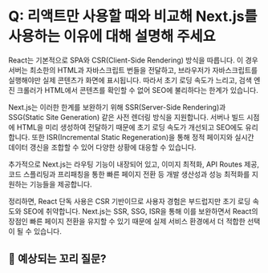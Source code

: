 # Q: 리액트만 사용할 때와 비교해 Next.js를 사용하는 이유에 대해 설명해 주세요

React는 기본적으로 SPA와 CSR(Client-Side Rendering) 방식을 따릅니다. 이 경우 서버는 최소한의 HTML과 자바스크립트 번들을 전달하고, 브라우저가 자바스크립트를 실행해야만 실제 콘텐츠가 화면에 표시됩니다. 따라서 초기 로딩 속도가 느리고, 검색 엔진 크롤러가 HTML에서 콘텐츠를 확인할 수 없어 SEO에 불리하다는 한계가 있습니다.

Next.js는 이러한 한계를 보완하기 위해 SSR(Server-Side Rendering)과 SSG(Static Site Generation) 같은 사전 렌더링 방식을 지원합니다. 서버나 빌드 시점에 HTML을 미리 생성하여 전달하기 때문에 초기 로딩 속도가 개선되고 SEO에도 유리합니다. 또한 ISR(Incremental Static Regeneration)을 통해 정적 페이지와 실시간 데이터 갱신을 조합할 수 있어 다양한 상황에 대응할 수 있습니다.

추가적으로 Next.js는 라우팅 기능이 내장되어 있고, 이미지 최적화, API Routes 제공, 코드 스플리팅과 프리패칭을 통한 빠른 페이지 전환 등 개발 생산성과 성능 최적화를 지원하는 기능들을 제공합니다.

정리하면, React 단독 사용은 CSR 기반이므로 사용자 경험은 부드럽지만 초기 로딩 속도와 SEO에 취약합니다. Next.js는 SSR, SSG, ISR을 통해 이를 보완하면서 React의 장점인 빠른 페이지 전환을 유지할 수 있기 때문에 실제 서비스 환경에서 더 적합한 선택이 될 수 있습니다.

## 💬 예상되는 꼬리 질문?
